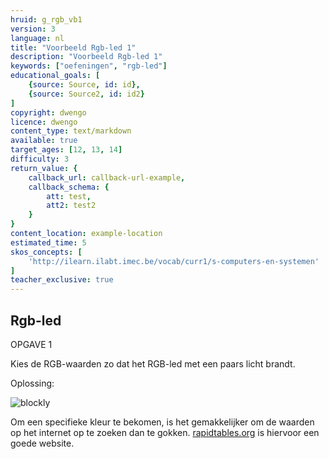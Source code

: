 ```yaml
---
hruid: g_rgb_vb1
version: 3
language: nl
title: "Voorbeeld Rgb-led 1"
description: "Voorbeeld Rgb-led 1"
keywords: ["oefeningen", "rgb-led"]
educational_goals: [
    {source: Source, id: id}, 
    {source: Source2, id: id2}
]
copyright: dwengo
licence: dwengo
content_type: text/markdown
available: true
target_ages: [12, 13, 14]
difficulty: 3
return_value: {
    callback_url: callback-url-example,
    callback_schema: {
        att: test,
        att2: test2
    }
}
content_location: example-location
estimated_time: 5
skos_concepts: [
    'http://ilearn.ilabt.imec.be/vocab/curr1/s-computers-en-systemen'
]
teacher_exclusive: true
---
```

## Rgb-led

OPGAVE 1

Kies de RGB-waarden zo dat het RGB-led met een paars licht brandt.

Oplossing:  

![blockly](@learning-object/rgb_m1/nl/3)

<div class="alert alert-box alert-success">
Om een specifieke kleur te bekomen, is het gemakkelijker om de waarden op het internet op te zoeken dan te gokken. <a href="https://www.rapidtables.org/nl/web/color/purple-color.html">rapidtables.org</a> is hiervoor een goede website.
</div>